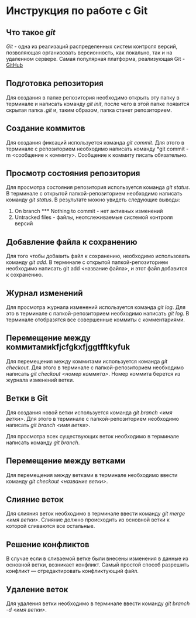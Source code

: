 # Инструкция по работе с Git

## Что такое *git*

*Git* - одна из реализаций распределенных систем контроля версий, позволяющая организовать версионность, как локально, так и на удаленном сервере. Самая популярная платформа, реализующая Git - [GitHub](https//:github.com)

## Подготовка репозитория

Для создания в папке репозитория необходимо открыть эту папку в терминале и написать команду *git init*, после чего в этой папке появится скрытая папка *.git* и, таким образом, папка станет репозиторием.

## Создание коммитов

Для создания фиксаций используется команда *git commit*. Для этого в терминале с репозиторием необходимо написать команду *git commit -m <сообщение к коммиту>. Сообщение к коммиту писать обязательно.

## Просмотр состояния репозитория

Для просмотра состояния репозитория используется команда *git status*. В терминале с открытой папкой-репозиторием необходимо написать команду *git status*. В результате можно увидеть следующие выводы:
1. On branch *** Nothing to commit - нет активных изменений
2. Untracked files - файлы, неотслеживаемые системой контроля версий

## Добавление файла к сохранению

Для того чтобы добавить файл к сохранению, необходимо использовать команду *git add*. В терминале с открытой папкой-репозиторием необходимо написать git add <название файла>, и этот файл добавится к сохранению.

## Журнал изменений

Для просмотра журнала изменений используется команда *git log*. Для это в терминале с папкой-репозиторием необходимо написать *git log*. В терминале отобразятся все совершенные коммиты с комментариями.

## Перемещение между коммитамиkfjcfgkxfjggtfftkyfuk
Для перемещения между коммитами используется команда *git checkout*. Для этого в терминале с папкой-репозиторием необходимо написать *git checkout <номер коммита>*. Номер коммита берется из журнала изменений ветки.

## Ветки в Git

Для создания новой ветки используется команда *git branch <имя ветки>*. Для этого в терминале с папкой-репозиторием необходимо написать *git branch <имя ветки>*.

Для просмотра всех существующих веток необходимо в терминале написать команду *git branch*.

## Перемещение между ветками

Для перемещения между ветками в терминале необходимо ввести команду *git checkout <название ветки>*.

## Слияние веток

Для слияния веток необходимо в терминале ввести команду *git merge <имя ветки>*. Слияние должно происходить из основной ветки к которой сливаются все остальные.

## Решение конфликтов

В случае если в сливаемой ветке были внесены изменения в данные из основной ветки, возникает конфликт. Самый простой способ разрешить конфликт — отредактировать конфликтующий файл. 

## Удаление веток

Для удаления ветки необходимо в терминале ввести команду *git branch -d <имя ветки>*.
